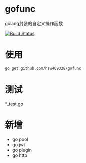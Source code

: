 # gofunc
golang封装的自定义操作函数

[![Build Status](https://travis-ci.org/hsw409328/gofunc.svg?branch=master)](https://travis-ci.org/hsw409328/gofunc)

# 使用
```
go get github.com/hsw409328/gofunc
```

# 测试
*_test.go

# 新增
  - go pool
  - go jwt
  - go plugin
  - go http